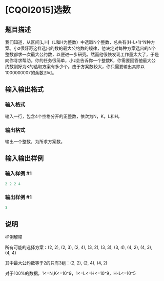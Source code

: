 # [CQOI2015]选数

## 题目描述

我们知道，从区间[L,H]（L和H为整数）中选取N个整数，总共有(H-L+1)^N种方案。小z很好奇这样选出的数的最大公约数的规律，他决定对每种方案选出的N个整数都求一次最大公约数，以便进一步研究。然而他很快发现工作量太大了，于是向你寻求帮助。你的任务很简单，小z会告诉你一个整数K，你需要回答他最大公约数刚好为K的选取方案有多少个。由于方案数较大，你只需要输出其除以1000000007的余数即可。

## 输入输出格式

### 输入格式

输入一行，包含4个空格分开的正整数，依次为N，K，L和H。

### 输出格式

输出一个整数，为所求方案数。

## 输入输出样例

### 输入样例 #1

```cpp
2 2 2 4
```


### 输出样例 #1

```cpp
3
```


## 说明

样例解释

所有可能的选择方案：(2, 2), (2, 3), (2, 4), (3, 2), (3, 3), (3, 4), (4, 2), (4, 3), (4, 4)

其中最大公约数等于2的只有3组：(2, 2), (2, 4), (4, 2)

对于100%的数据，1<=N,K<=10^9，1<=L<=H<=10^9，H-L<=10^5


